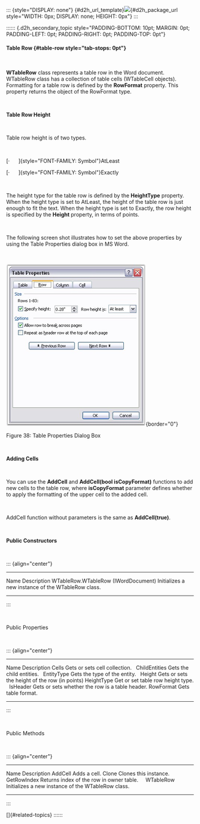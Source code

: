 ::: {style="DISPLAY: none"}
[](ms-xhelp:///?Id=d2h_url_template){#d2h_url_template}![](!package_url!){#d2h_package_url style="WIDTH: 0px; DISPLAY: none; HEIGHT: 0px"}
:::

:::::: {.d2h_secondary_topic style="PADDING-BOTTOM: 10pt; MARGIN: 0pt; PADDING-LEFT: 0pt; PADDING-RIGHT: 0pt; PADDING-TOP: 0pt"}
#### Table Row {#table-row style="tab-stops: 0pt"}

 

**WTableRow** class represents a table row in the Word document. WTableRow class has a collection of table cells (WTableCell objects). Formatting for a table row is defined by the **RowFormat** property. This property returns the object of the RowFormat type.

 

**Table Row Height**

 

Table row height is of two types.

 

[·      ]{style="FONT-FAMILY: Symbol"}AtLeast

[·      ]{style="FONT-FAMILY: Symbol"}Exactly

 

The height type for the table row is defined by the **HeightType** property. When the height type is set to AtLeast, the height of the table row is just enough to fit the text. When the height type is set to Exactly, the row height is specified by the **Height** property, in terms of points.

 

The following screen shot illustrates how to set the above properties by using the Table Properties dialog box in MS Word.

 

![](ImagesExt/image24_38.jpg){border="0"}

Figure 38: Table Properties Dialog Box

 

**Adding Cells**

 

You can use the **AddCell** and **AddCell(bool isCopyFormat)** functions to add new cells to the table row, where **isCopyFormat** parameter defines whether to apply the formatting of the upper cell to the added cell.

 

AddCell function without parameters is the same as **AddCell(true)**.

 

**Public Constructors**

 

::: {align="center"}
  ------------------------------------- ------------------------------------------------------
  Name                                  Description
  WTableRow.WTableRow (IWordDocument)   Initializes a new instance of the WTableRow class.  
  ------------------------------------- ------------------------------------------------------
:::

 

Public Properties

 

::: {align="center"}
  --------------- -------------------------------------------------
  Name            Description
  Cells           Gets or sets cell collection.  
  ChildEntities   Gets the child entities.  
  EntityType      Gets the type of the entity.  
  Height          Gets or sets the height of the row (in points)
  HeightType      Get or set table row height type.  
  IsHeader        Gets or sets whether the row is a table header.
  RowFormat       Gets table format.  
  --------------- -------------------------------------------------
:::

 

Public Methods

 

::: {align="center"}
  ------------- ----------------------------------------------------
  Name          Description
  AddCell       Adds a cell.
  Clone         Clones this instance.  
  GetRowIndex   Returns index of the row in owner table.    
  WTableRow     Initializes a new instance of the WTableRow class.
  ------------- ----------------------------------------------------
:::

[]{#related-topics}
::::::
